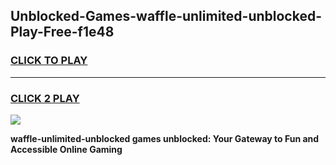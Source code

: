 
## Unblocked-Games-waffle-unlimited-unblocked-Play-Free-f1e48
<h3>
<a href="https://premium76.site?title=waffle-unlimited-unblocked&ref=23A">CLICK TO PLAY</a></h3>
<hr>

<h3>
<a href="https://premium76.site?title=waffle-unlimited-unblocked&ref=23A">CLICK 2 PLAY</a>
  
</h3>

<a href="https://premium76.site?title=waffle-unlimited-unblocked&ref=23A"><img src="https://clearcache.store/games.png"></a>


**waffle-unlimited-unblocked games unblocked: Your Gateway to Fun and Accessible Online Gaming**
